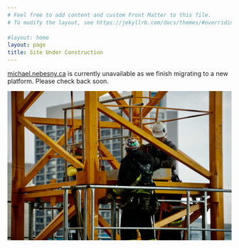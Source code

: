 ```yaml
---
# Feel free to add content and custom Front Matter to this file.
# To modify the layout, see https://jekyllrb.com/docs/themes/#overriding-theme-defaults

#layout: home
layout: page
title: Site Under Construction
---
```


[michael.nebesny.ca](https://michael.nebesny.ca) is currently unavailable as we finish migrating to a new platform. Please check back soon.

![Three contruction workers operating with a crane](/assets/construction.jpg)
